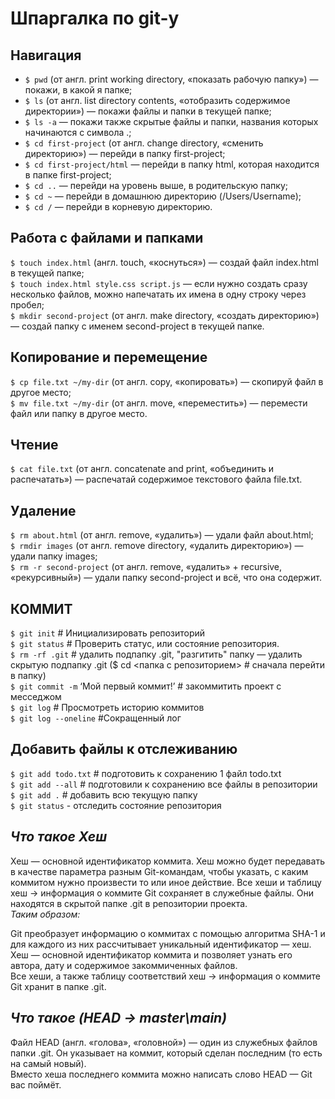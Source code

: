 # Шпаргалка по git-у

## **Навигация**

* `$ pwd` (от англ. print working directory, «показать рабочую папку») — покажи, в какой я папке;<br>
* `$ ls` (от англ. list directory contents, «отобразить содержимое директории») — покажи файлы и папки в текущей папке;<br>
* `$ ls -a` — покажи также скрытые файлы и папки, названия которых начинаются с символа .;<br>
* `$ cd first-project` (от англ. change directory, «сменить директорию») — перейди в папку first-project;<br>
* `$ cd first-project/html` — перейди в папку html, которая находится в папке first-project;<br>
* `$ cd ..` — перейди на уровень выше, в родительскую папку;<br>
* `$ cd ~` — перейди в домашнюю директорию (/Users/Username);<br>
* `$ cd /` — перейди в корневую директорию.<br>

## **Работа с файлами и папками**

`$ touch index.html` (англ. touch, «коснуться») — создай файл index.html в текущей папке;<br>
`$ touch index.html style.css script.js` — если нужно создать сразу несколько файлов, можно напечатать их имена в одну строку через пробел;<br>
`$ mkdir second-project` (от англ. make directory, «создать директорию») — создай папку с именем second-project в текущей папке.<br>

## **Копирование и перемещение**
`$ cp file.txt ~/my-dir` (от англ. copy, «копировать») — скопируй файл в другое место;<br>
`$ mv file.txt ~/my-dir` (от англ. move, «переместить») — перемести файл или папку в другое место.<br>


## **Чтение**
`$ cat file.txt` (от англ. concatenate and print, «объединить и распечатать») — распечатай содержимое текстового файла file.txt.<br>


## **Удаление**
`$ rm about.html` (от англ. remove, «удалить») — удали файл about.html;<br>
`$ rmdir images` (от англ. remove directory, «удалить директорию») — удали папку images;<br>
`$ rm -r second-project` (от англ. remove, «удалить» + recursive, «рекурсивный») — удали папку second-project и всё, что она содержит.<br>


## **КОММИТ**

`$ git init` # Инициализировать репозиторий<br>
`$ git status` # Проверить статус, или состояние репозитория.<br>
`$ rm -rf .git` # удалить подпапку .git, "разгитить" папку — удалить скрытую подпапку .git ($ cd <папка с репозиторием> # сначала перейти в папку)<br>
`$ git commit -m` ‘Мой первый коммит!’ # закоммитить проект с месседжом<br>
`$ git log` # Просмотреть историю коммитов<br>
`$ git log --oneline` #Сокращенный лог


## **Добавить файлы к отслеживанию**

`$ git add todo.txt` # подготовить к сохранению 1 файл todo.txt<br>
`$ git add --all` # подготовили к сохранению все файлы в репозитории<br>
`$ git add .` # добавить всю текущую папку<br>
`$ git status` - отследить состояние репозитория <br>

## *Что такое Хеш*

Хеш — основной идентификатор коммита. Хеш можно будет передавать в качестве параметра разным Git-командам, чтобы указать, с каким коммитом нужно произвести то или иное действие.
Все хеши и таблицу хеш → информация о коммите Git сохраняет в служебные файлы. Они находятся в скрытой папке .git в репозитории проекта.<br>
*Таким образом:*<br>

Git преобразует информацию о коммитах с помощью алгоритма SHA-1 и для каждого из них рассчитывает уникальный идентификатор — хеш.<br>
Хеш — основной идентификатор коммита и позволяет узнать его автора, дату и содержимое закоммиченных файлов.<br>
Все хеши, а также таблицу соответствий хеш → информация о коммите Git хранит в папке .git.<br>

## *Что такое (HEAD -> master\main)*

Файл HEAD (англ. «голова», «головной») — один из служебных файлов папки .git. Он указывает на коммит, который сделан последним (то есть на самый новый).<br>
Вместо хеша последнего коммита можно написать слово HEAD — Git вас поймёт.<br>
